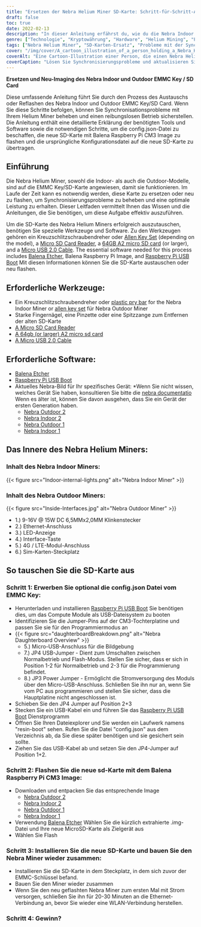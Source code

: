 ```yaml
---
title: "Ersetzen der Nebra Helium Miner SD-Karte: Schritt-für-Schritt-Anleitung"
draft: false
toc: true
date: 2022-02-13
description: "In dieser Anleitung erfährst du, wie du die Nebra Indoor und Outdoor, erste und zweite Generation, EMMC Key SD-Karte ersetzen oder neu flashen kannst und wie du Probleme mit der Synchronisierung von Helium Miner behebst."
genre: ["Technologie", "Kryptowährung", "Hardware", "Helium Mining", "Fehlersuche", "SD-Karten-Ersatz", "Probleme mit der Synchronisierung", "Raspberry Pi", "Balena Etcher", "Nebra Helium Miner"]
tags: ["Nebra Helium Miner", "SD-Karten-Ersatz", "Probleme mit der Synchronisierung", "Helium Mining", "Fehlersuche", "Raspberry Pi", "Balena Etcher", "Hardware-Anleitung", "SD-Karten-Upgrade", "Behebung von Synchronisierungsproblemen", "Schritt-für-Schritt-Anleitung", "Helium Miner Sync Fix", "Nebra Indoor Bergmann", "Nebra Outdoor Bergmann", "Raspberry Pi Compute Module 3", "Balena Raspberry Pi CM3 Image", "Fehlersuche bei Heliumbergwerken", "Nebra Bergbauausrüstung", "Balena Etcher Software", "Ersetzen des EMMC-Schlüssels auf dem Nebra Miner", "SD-Karten-Reparatur für Helium Miner", "Behebung von Helium Miner Sync-Problemen", "Nebra Miner SD-Karten-Ersatz", "Anleitung zur Fehlerbehebung bei Nebra Helium Miner", "Tipps zum Heliumabbau", "Upgrading Nebra Helium Miner SD Card", "Wie man die Nebra Miner SD-Karte neu importiert", "Fehlerbehebung bei Nebra Helium Miner Synchronisierungsproblemen"]
cover: "/img/cover/A_cartoon_illustration_of_a_person_holding_a_Nebra_Helium_M.png"
coverAlt: "Eine Cartoon-Illustration einer Person, die einen Nebra Helium Miner in der Hand hält, mit einer geöffneten Klappe, die den SD-Kartensteckplatz und die Schritte des Leitfadens zeigt, der als Leitfaden über dem Gerät schwebt."
coverCaption: "Lösen Sie Synchronisierungsprobleme und aktualisieren Sie Ihren Helium Miner mit Leichtigkeit."
---
```


**Ersetzen und Neu-Imaging des Nebra Indoor und Outdoor EMMC Key / SD Card**

Diese umfassende Anleitung führt Sie durch den Prozess des Austauschs oder Reflashen des Nebra Indoor und Outdoor EMMC Key/SD Card. Wenn Sie diese Schritte befolgen, können Sie Synchronisationsprobleme mit Ihrem Helium Miner beheben und einen reibungslosen Betrieb sicherstellen. Die Anleitung enthält eine detaillierte Erklärung der benötigten Tools und Software sowie die notwendigen Schritte, um die config.json-Datei zu beschaffen, die neue SD-Karte mit Balena Raspberry Pi CM3 Image zu flashen und die ursprüngliche Konfigurationsdatei auf die neue SD-Karte zu übertragen.

## Einführung

Die Nebra Helium Miner, sowohl die Indoor- als auch die Outdoor-Modelle, sind auf die EMMC Key/SD-Karte angewiesen, damit sie funktionieren. Im Laufe der Zeit kann es notwendig werden, diese Karte zu ersetzen oder neu zu flashen, um Synchronisierungsprobleme zu beheben und eine optimale Leistung zu erhalten. Dieser Leitfaden vermittelt Ihnen das Wissen und die Anleitungen, die Sie benötigen, um diese Aufgabe effektiv auszuführen.

Um die SD-Karte des Nebra Helium Miners erfolgreich auszutauschen, benötigen Sie spezielle Werkzeuge und Software. Zu den Werkzeugen gehören ein Kreuzschlitzschraubendreher oder [Allen Key Set](https://amzn.to/34SlnOS) (depending on the model), a [Micro SD Card Reader](https://amzn.to/3Jl3U0w), a [64GB A2 micro SD card](https://amzn.to/3oJtTqs) (or larger), and a [Micro USB 2.0 Cable](https://amzn.to/3LxXYmA). The essential software needed for this process includes [Balena Etcher](https://www.balena.io/etcher/), Balena Raspberry Pi Image, and [Raspberry Pi USB Boot](https://github.com/raspberrypi/usbboot/raw/master/win32/rpiboot_setup.exe) Mit diesen Informationen können Sie die SD-Karte austauschen oder neu flashen.

## Erforderliche Werkzeuge:
- Ein Kreuzschlitzschraubendreher oder [plastic pry bar](https://amzn.to/3rLXVfc) for the Nebra Indoor Miner or [allen key set](https://amzn.to/34SlnOS) für Nebra Outdoor Miner
- Starke Fingernägel, eine Pinzette oder eine Spitzzange zum Entfernen der alten SD-Karte
- [A Micro SD Card Reader](https://amzn.to/3Jl3U0w)
- [A 64gb (or larger) A2 micro sd card](https://amzn.to/3oJtTqs)
- [A Micro USB 2.0 Cable](https://amzn.to/3LxXYmA)
## Erforderliche Software:
- [Balena Etcher](https://www.balena.io/etcher/)
- [Raspberry Pi USB Boot](https://github.com/raspberrypi/usbboot/raw/master/win32/rpiboot_setup.exe)
- Aktuelles Nebra-Bild für Ihr spezifisches Gerät:
*Wenn Sie nicht wissen, welches Gerät Sie haben, konsultieren Sie bitte die [nebra documentatio](https://support.nebra.com/support/home) Wenn es älter ist, können Sie davon ausgehen, dass Sie ein Gerät der ersten Generation haben.
  - [Nebra Outdoor 2](https://github.com/NebraLtd/helium-nebra-outdoor2/releases/)
  - [Nebra Indoor 2](https://github.com/NebraLtd/helium-nebra-indoor2/releases/)
  - [Nebra Outdoor 1](https://github.com/NebraLtd/helium-nebra-outdoor1/releases)
  - [Nebra Indoor 1](https://github.com/NebraLtd/helium-nebra-indoor1/releases)

## Das Innere des Nebra Helium Miners:
### Inhalt des Nebra Indoor Miners:
{{< figure src="Indoor-internal-lights.png" alt="Nebra Indoor Miner" >}}
### Inhalt des Nebra Outdoor Miners:
{{< figure src="Inside-Interfaces.jpg" alt="Nebra Outdoor Miner" >}}
 - 1.) 9-16V @ 15W DC 6,5MMx2,0MM Klinkenstecker
 - 2.) Ethernet-Anschluss
 - 3.) LED-Anzeige
 - 4.) Interface-Taste
 - 5.) 4G / LTE-Modul-Anschluss
 - 6.) Sim-Karten-Steckplatz

## So tauschen Sie die SD-Karte aus
### Schritt 1: Erwerben Sie optional die config.json Datei vom EMMC Key:
- Herunterladen und installieren [Raspberry Pi USB Boot](https://github.com/raspberrypi/usbboot/raw/master/win32/rpiboot_setup.exe) Sie benötigen dies, um das Compute Module als USB-Dateisystem zu booten
- Identifizieren Sie die Jumper-Pins auf der CM3-Tochterplatine und passen Sie sie für den Programmiermodus an
 - {{< figure src="daughterboardBreakdown.png" alt="Nebra Daughterboard Overview" >}}
   - 5.) Micro-USB-Anschluss für die Bildgebung
   - 7.) JP4 USB-Jumper - Dient zum Umschalten zwischen Normalbetrieb und Flash-Modus. Stellen Sie sicher, dass er sich in Position 1-2 für Normalbetrieb und 2-3 für die Programmierung befindet.
   - 8.) JP3 Power Jumper - Ermöglicht die Stromversorgung des Moduls über den Micro-USB-Anschluss. Schließen Sie ihn nur an, wenn Sie vom PC aus programmieren und stellen Sie sicher, dass die Hauptplatine nicht angeschlossen ist.
 - Schieben Sie den JP4 Jumper auf Position 2+3
 - Stecken Sie ein USB-Kabel ein und führen Sie das [Raspberry Pi USB Boot](https://github.com/raspberrypi/usbboot/raw/master/win32/rpiboot_setup.exe) Dienstprogramm
 - Öffnen Sie Ihren Dateiexplorer und Sie werden ein Laufwerk namens "resin-boot" sehen. Rufen Sie die Datei "config.json" aus dem Verzeichnis ab, da Sie diese später benötigen und sie gesichert sein sollte.
 - Ziehen Sie das USB-Kabel ab und setzen Sie den JP4-Jumper auf Position 1+2.
### Schritt 2: Flashen Sie die neue sd-Karte mit dem Balena Raspberry Pi CM3 Image:
- Downloaden und entpacken Sie das entsprechende Image
  - [Nebra Outdoor 2](https://github.com/NebraLtd/helium-nebra-outdoor2/releases/)
  - [Nebra Indoor 2](https://github.com/NebraLtd/helium-nebra-indoor2/releases/)
  - [Nebra Outdoor 1](https://github.com/NebraLtd/helium-nebra-outdoor1/releases)
  - [Nebra Indoor 1](https://github.com/NebraLtd/helium-nebra-indoor1/releases)
- Verwendung [Balena Etcher](https://www.balena.io/etcher/) Wählen Sie die kürzlich extrahierte .img-Datei und Ihre neue MicroSD-Karte als Zielgerät aus
- Wählen Sie Flash
### Schritt 3: Installieren Sie die neue SD-Karte und bauen Sie den Nebra Miner wieder zusammen:
 - Installieren Sie die SD-Karte in dem Steckplatz, in dem sich zuvor der EMMC-Schlüssel befand.
 - Bauen Sie den Miner wieder zusammen
 - Wenn Sie den neu geflashten Nebra Miner zum ersten Mal mit Strom versorgen, schließen Sie ihn für 20-30 Minuten an die Ethernet-Verbindung an, bevor Sie wieder eine WLAN-Verbindung herstellen.
### Schritt 4: Gewinn?





